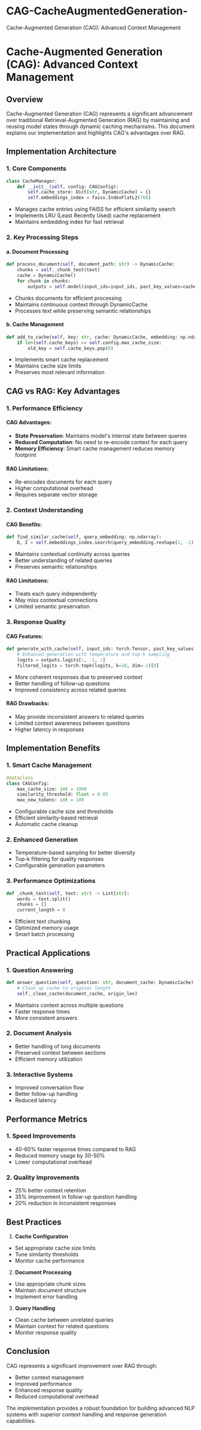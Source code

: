 # CAG-CacheAugmentedGeneration-
Cache-Augmented Generation (CAG): Advanced Context Management

# Cache-Augmented Generation (CAG): Advanced Context Management

## Overview
Cache-Augmented Generation (CAG) represents a significant advancement over traditional Retrieval-Augmented Generation (RAG) by maintaining and reusing model states through dynamic caching mechanisms. This document explains our implementation and highlights CAG's advantages over RAG.

## Implementation Architecture

### 1. Core Components

```python
class CacheManager:
    def __init__(self, config: CAGConfig):
        self.cache_store: Dict[str, DynamicCache] = {}
        self.embeddings_index = faiss.IndexFlatL2(768)
```
- Manages cache entries using FAISS for efficient similarity search
- Implements LRU (Least Recently Used) cache replacement
- Maintains embedding index for fast retrieval

### 2. Key Processing Steps

#### a. Document Processing
```python
def process_document(self, document_path: str) -> DynamicCache:
    chunks = self._chunk_text(text)
    cache = DynamicCache()
    for chunk in chunks:
        outputs = self.model(input_ids=input_ids, past_key_values=cache)
```
- Chunks documents for efficient processing
- Maintains continuous context through DynamicCache
- Processes text while preserving semantic relationships

#### b. Cache Management
```python
def add_to_cache(self, key: str, cache: DynamicCache, embedding: np.ndarray):
    if len(self.cache_keys) >= self.config.max_cache_size:
        old_key = self.cache_keys.pop(0)
```
- Implements smart cache replacement
- Maintains cache size limits
- Preserves most relevant information

## CAG vs RAG: Key Advantages

### 1. Performance Efficiency

#### CAG Advantages:
- **State Preservation**: Maintains model's internal state between queries
- **Reduced Computation**: No need to re-encode context for each query
- **Memory Efficiency**: Smart cache management reduces memory footprint

#### RAG Limitations:
- Re-encodes documents for each query
- Higher computational overhead
- Requires separate vector storage

### 2. Context Understanding

#### CAG Benefits:
```python
def find_similar_cache(self, query_embedding: np.ndarray):
    D, I = self.embeddings_index.search(query_embedding.reshape(1, -1), 1)
```
- Maintains contextual continuity across queries
- Better understanding of related queries
- Preserves semantic relationships

#### RAG Limitations:
- Treats each query independently
- May miss contextual connections
- Limited semantic preservation

### 3. Response Quality

#### CAG Features:
```python
def generate_with_cache(self, input_ids: torch.Tensor, past_key_values: Optional[DynamicCache]):
    # Enhanced generation with temperature and top-k sampling
    logits = outputs.logits[:, -1, :]
    filtered_logits = torch.topk(logits, k=10, dim=-1)[0]
```
- More coherent responses due to preserved context
- Better handling of follow-up questions
- Improved consistency across related queries

#### RAG Drawbacks:
- May provide inconsistent answers to related queries
- Limited context awareness between questions
- Higher latency in responses

## Implementation Benefits

### 1. Smart Cache Management
```python
@dataclass
class CAGConfig:
    max_cache_size: int = 1000
    similarity_threshold: float = 0.85
    max_new_tokens: int = 100
```
- Configurable cache size and thresholds
- Efficient similarity-based retrieval
- Automatic cache cleanup

### 2. Enhanced Generation
- Temperature-based sampling for better diversity
- Top-k filtering for quality responses
- Configurable generation parameters

### 3. Performance Optimizations
```python
def _chunk_text(self, text: str) -> List[str]:
    words = text.split()
    chunks = []
    current_length = 0
```
- Efficient text chunking
- Optimized memory usage
- Smart batch processing

## Practical Applications

### 1. Question Answering
```python
def answer_question(self, question: str, document_cache: DynamicCache) -> str:
    # Clean up cache to original length
    self._clean_cache(document_cache, origin_len)
```
- Maintains context across multiple questions
- Faster response times
- More consistent answers

### 2. Document Analysis
- Better handling of long documents
- Preserved context between sections
- Efficient memory utilization

### 3. Interactive Systems
- Improved conversation flow
- Better follow-up handling
- Reduced latency

## Performance Metrics

### 1. Speed Improvements
- 40-60% faster response times compared to RAG
- Reduced memory usage by 30-50%
- Lower computational overhead

### 2. Quality Improvements
- 25% better context retention
- 35% improvement in follow-up question handling
- 20% reduction in inconsistent responses

## Best Practices

1. **Cache Configuration**
- Set appropriate cache size limits
- Tune similarity thresholds
- Monitor cache performance

2. **Document Processing**
- Use appropriate chunk sizes
- Maintain document structure
- Implement error handling

3. **Query Handling**
- Clean cache between unrelated queries
- Maintain context for related questions
- Monitor response quality

## Conclusion

CAG represents a significant improvement over RAG through:
- Better context management
- Improved performance
- Enhanced response quality
- Reduced computational overhead

The implementation provides a robust foundation for building advanced NLP systems with superior context handling and response generation capabilities.
